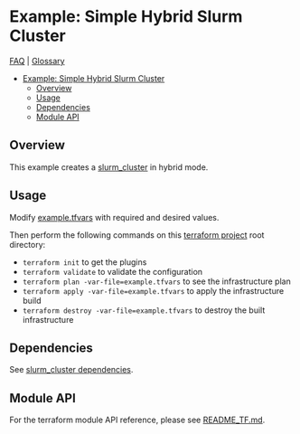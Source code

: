 # Example: Simple Hybrid Slurm Cluster

[FAQ](../../../../../../docs/faq.md) |
[Glossary](../../../../../../docs/glossary.md)

<!-- mdformat-toc start --slug=github --no-anchors --maxlevel=6 --minlevel=1 -->

- [Example: Simple Hybrid Slurm Cluster](#example-simple-hybrid-slurm-cluster)
  - [Overview](#overview)
  - [Usage](#usage)
  - [Dependencies](#dependencies)
  - [Module API](#module-api)

<!-- mdformat-toc end -->

## Overview

This example creates a [slurm_cluster](../../../../../slurm_cluster/README.md)
in hybrid mode.

## Usage

Modify [example.tfvars](./example.tfvars) with required and desired values.

Then perform the following commands on this
[terraform project](../../../../../../docs/glossary.md#terraform-project) root
directory:

- `terraform init` to get the plugins
- `terraform validate` to validate the configuration
- `terraform plan -var-file=example.tfvars` to see the infrastructure plan
- `terraform apply -var-file=example.tfvars` to apply the infrastructure build
- `terraform destroy -var-file=example.tfvars` to destroy the built
  infrastructure

## Dependencies

See
[slurm_cluster dependencies](../../../../../slurm_cluster/README.md#dependencies).

## Module API

For the terraform module API reference, please see
[README_TF.md](./README_TF.md).

